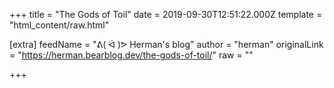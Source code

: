 
+++
title = "The Gods of Toil"
date = 2019-09-30T12:51:22.000Z
template = "html_content/raw.html"

[extra]
feedName = "ᕕ( ᐛ )ᕗ Herman's blog"
author = "herman"
originalLink = "https://herman.bearblog.dev/the-gods-of-toil/"
raw = ""

+++

